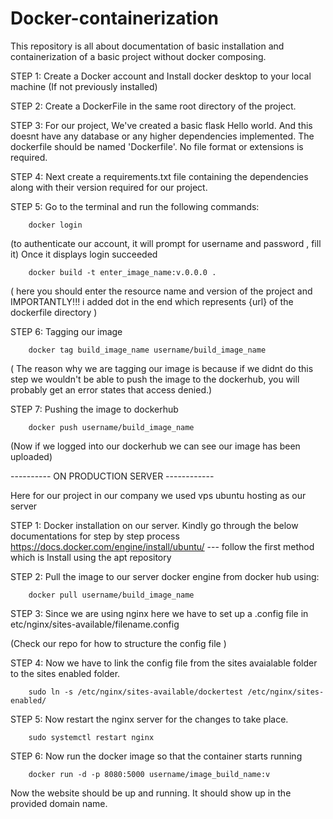 # Docker-containerization
This repository is all about documentation of basic installation and containerization of a basic project without docker composing.

STEP 1: 
        Create a Docker account and Install docker desktop to your local machine (If not previously installed)

STEP 2:
        Create a DockerFile in the same root directory of the project.

STEP 3: 
        For our project, We've created a basic flask Hello world. And this doesnt have any database or any higher dependencies implemented.
        The dockerfile should be named 'Dockerfile'. No file format or extensions is required.

STEP 4:
        Next create a requirements.txt file containing the dependencies along with their version required for our project.

STEP 5:
        Go to the terminal and run the following commands:
          
 
        docker login 
        
(to authenticate our account, it will prompt for username and password , fill it)
          Once it displays login succeeded
           
        docker build -t enter_image_name:v.0.0.0 .     
          
    
( here you should enter the resource name and version of the project and IMPORTANTLY!!!  i added dot in the end which represents            {url} of the dockerfile directory )

STEP 6:
        Tagging our image
        
        docker tag build_image_name username/build_image_name

( The reason why we are tagging our image is because if we didnt do this step we wouldn't be able to push the image to the 
        dockerhub, you will probably get an error states that access denied.) 

STEP 7:
        Pushing the image to dockerhub
        
        docker push username/build_image_name
        
(Now if we logged into our dockerhub we can see our image has been uploaded)


----------   ON PRODUCTION SERVER   ------------ 

Here for our project in our company we used vps ubuntu hosting as our server 

STEP 1:
        Docker installation on our server. Kindly go through the below documentations for step by step process
    https://docs.docker.com/engine/install/ubuntu/ --- follow the first method which is Install using the apt repository

STEP 2:
       Pull the image to our server docker engine from docker hub using:
        
        docker pull username/build_image_name

STEP 3:
        Since we are using nginx here we have to set up a .config file in etc/nginx/sites-available/filename.config
        

(Check our repo for how to structure the config file )

STEP 4:
        Now we have to link the config file from the sites avaialable folder to the sites enabled folder.

        sudo ln -s /etc/nginx/sites-available/dockertest /etc/nginx/sites-enabled/

STEP 5:
        Now restart the nginx server for the changes to take place.

        sudo systemctl restart nginx

STEP 6:
        Now run the docker image so that the container starts running

        docker run -d -p 8080:5000 username/image_build_name:v

Now the website should be up and running. It should show up in the provided domain name.

        
